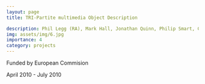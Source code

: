```yaml
---
layout: page
title: TRI-Partite multimedia Object Description

description: Phil Legg (RA), Mark Hall, Jonathan Quinn, Philip Smart, Christopher Jones
img: assets/img/6.jpg
importance: 4
category: projects
---
```


Funded by European Commision

April 2010 - July 2010